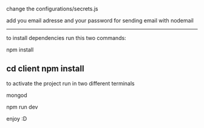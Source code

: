 change the configurations/secrets.js 

add you email adresse and your password for sending email with nodemail

-----

to install dependencies run this two commands:

npm install

cd client
npm install
-----

to activate the project run in two different terminals

mongod

npm run dev

enjoy :D 
